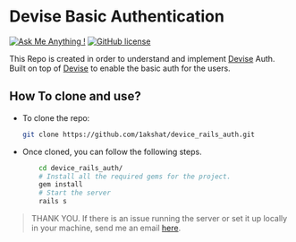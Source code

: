# Devise Basic Authentication
[![Ask Me Anything !](https://img.shields.io/badge/Ask%20me-anything-1abc9c.svg)](https://gitHub.com/1akshat) [![GitHub license](https://img.shields.io/github/license/Naereen/StrapDown.js.svg)](https://github.com/1akshat/device_rails_auth/blob/master/LICENSE)



This Repo is created in order to understand and implement <a href="https://github.com/heartcombo/devise">Devise</a> Auth.
Built on top of <a href="https://github.com/heartcombo/devise">Devise</a> to enable the basic auth for the users.

## How To clone and use?

* To clone the repo:
    ```bash
    git clone https://github.com/1akshat/device_rails_auth.git
    ```
* Once cloned, you can follow the following steps.
    ```bash
        cd device_rails_auth/
        # Install all the required gems for the project.
        gem install
        # Start the server
        rails s
    ```

> THANK YOU.
> If there is an issue running the server or set it up locally in your machine, send me an email <a href="mailto:akshat.akshat6@gmail.com">here</a>.

